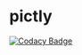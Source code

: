 # pictly

[![Codacy Badge](https://api.codacy.com/project/badge/Grade/56baabd8f29d493b90cbf6b6c22d5020)](https://app.codacy.com/manual/chriso86/pictly?utm_source=github.com&utm_medium=referral&utm_content=chriso86/pictly&utm_campaign=Badge_Grade_Dashboard)